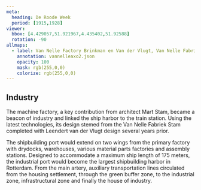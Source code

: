 ```yaml
---
meta:
  heading: De Roode Week
  period: [1915,1928]
viewer:
  bbox: [4.429057,51.921967,4.435402,51.92588]
  rotation: -90
allmaps:
  - label: Van Nelle Factory Brinkman en Van der Vlugt, Van Nelle Fabriek, Rotterdam, 1927-1930. Source; Collectie NAi, BROX 5t4302 Het.
    annotation: vannelleaxo2.json
    opacity: 100
    mask: rgb(255,0,0)
    colorize: rgb(255,0,0)
---
```


## Industry

The machine factory, a key contribution from architect Mart Stam, became a beacon of industry and linked the ship harbor to the train station. Using the latest technologies, its design stemed from the Van Nelle Fabriek Stam completed with Leendert van der Vlugt design several years prior.

The shipbuilding port would extend on two wings from the primary factory with drydocks, warehouses, various material parts factories and assembly stations. Designed to accommodate a maximum ship length of 175 meters, the industrial port would become the largest shipbuilding harbor in Rotterdam. From the main artery, auxiliary transportation lines circulated from the housing settlement, through the green buffer zone, to the industrial zone, infrastructural zone and finally the house of industry.
